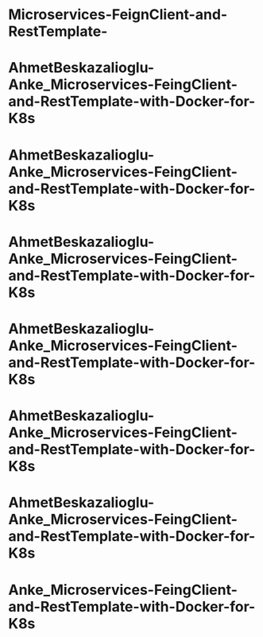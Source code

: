 # Microservices-FeignClient-and-RestTemplate-
# AhmetBeskazalioglu-Anke_Microservices-FeingClient-and-RestTemplate-with-Docker-for-K8s
# AhmetBeskazalioglu-Anke_Microservices-FeingClient-and-RestTemplate-with-Docker-for-K8s
# AhmetBeskazalioglu-Anke_Microservices-FeingClient-and-RestTemplate-with-Docker-for-K8s
# AhmetBeskazalioglu-Anke_Microservices-FeingClient-and-RestTemplate-with-Docker-for-K8s
# AhmetBeskazalioglu-Anke_Microservices-FeingClient-and-RestTemplate-with-Docker-for-K8s
# AhmetBeskazalioglu-Anke_Microservices-FeingClient-and-RestTemplate-with-Docker-for-K8s
# Anke_Microservices-FeingClient-and-RestTemplate-with-Docker-for-K8s

